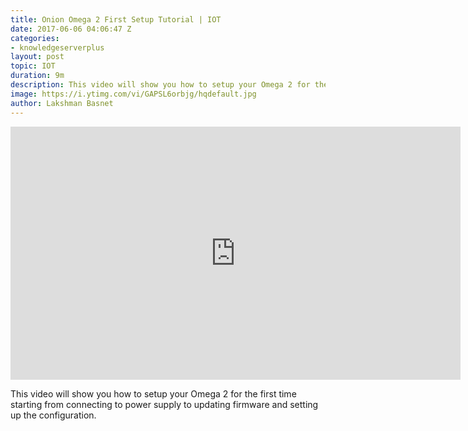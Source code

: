 ```yaml
---
title: Onion Omega 2 First Setup Tutorial | IOT
date: 2017-06-06 04:06:47 Z
categories:
- knowledgeserverplus
layout: post
topic: IOT
duration: 9m
description: This video will show you how to setup your Omega 2 for the first time starting from connecting to power supply to updating firmware and setting up the configuration.
image: https://i.ytimg.com/vi/GAPSL6orbjg/hqdefault.jpg
author: Lakshman Basnet
---
```

<div class="abc">
<iframe width="720" height="405" src="https://www.youtube.com/embed/GAPSL6orbjg?controls=0" frameborder="0" allow="accelerometer; autoplay; encrypted-media; gyroscope; picture-in-picture" allowfullscreen></iframe>

</div>


This video will show you how to setup your Omega 2 for the first time starting from connecting to power supply to updating firmware and setting up the configuration.